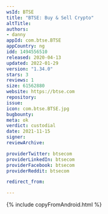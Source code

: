 ```yaml
---
wsId: BTSE
title: "BTSE: Buy & Sell Crypto"
altTitle: 
authors:
- danny
appId: com.btse.BTSE
appCountry: ng
idd: 1494556510
released: 2020-04-13
updated: 2022-01-29
version: "1.34.0"
stars: 3
reviews: 1
size: 61562880
website: https://btse.com
repository: 
issue: 
icon: com.btse.BTSE.jpg
bugbounty: 
meta: ok
verdict: custodial
date: 2021-11-15
signer: 
reviewArchive:

providerTwitter: btsecom
providerLinkedIn: btsecom
providerFacebook: btsecom
providerReddit: btsecom

redirect_from:

---
```


{% include copyFromAndroid.html %}
